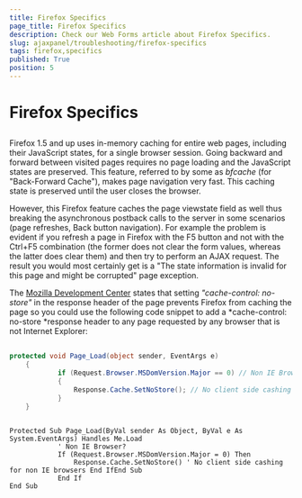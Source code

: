 ```yaml
---
title: Firefox Specifics
page_title: Firefox Specifics
description: Check our Web Forms article about Firefox Specifics.
slug: ajaxpanel/troubleshooting/firefox-specifics
tags: firefox,specifics
published: True
position: 5
---
```


# Firefox Specifics



## 

Firefox 1.5 and up uses in-memory caching for entire web pages, including their JavaScript states, for a single browser session. Going backward and forward between visited pages requires no page loading and the JavaScript states are preserved. This feature, referred to by some as *bfcache* (for "Back-Forward Cache"), makes page navigation very fast. This caching state is preserved until the user closes the browser.

However, this Firefox feature caches the page viewstate field as well thus breaking the asynchronous postback calls to the server in some scenarios (page refreshes, Back button navigation). For example the problem is evident if you refresh a page in Firefox with the F5 button and not with the Ctrl+F5 combination (the former does not clear the form values, whereas the latter does clear them) and then try to perform an AJAX request. The result you would most certainly get is a "The state information is invalid for this page and might be corrupted" page exception.

The [Mozilla Development Center](http://developer.mozilla.org/en/docs/Using_Firefox_1.5_caching) states that setting *"cache-control: no-store"* in the response header of the page prevents Firefox from caching the page so you could use the following code snippet to add a *cache-control: no-store *response header to any page requested by any browser that is not Internet Explorer:



````C#
	
protected void Page_Load(object sender, EventArgs e)
	{
	        if (Request.Browser.MSDomVersion.Major == 0) // Non IE Browser?
	        {
	            Response.Cache.SetNoStore(); // No client side cashing for non IE browsers
	        }
	}
				
````
````VB
Protected Sub Page_Load(ByVal sender As Object, ByVal e As System.EventArgs) Handles Me.Load
	        ' Non IE Browser?
	        If (Request.Browser.MSDomVersion.Major = 0) Then
	            Response.Cache.SetNoStore() ' No client side cashing for non IE browsers End IfEnd Sub
	        End If
End Sub
````

